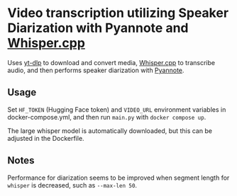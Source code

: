 # Video transcription utilizing Speaker Diarization with Pyannote and [Whisper.cpp][whisper.cpp]

Uses [yt-dlp] to download and convert media, [Whisper.cpp][whisper.cpp] to transcribe audio, and then performs speaker diarization with [Pyannote][pyannote].

## Usage

Set `HF_TOKEN` (Hugging Face token) and `VIDEO_URL` environment variables in docker-compose.yml, and then run `main.py` with `docker compose up`.

The large whisper model is automatically downloaded, but this can be adjusted in the Dockerfile.

## Notes

Performance for diarization seems to be improved when segment length for `whisper` is decreased, such as `--max-len 50`.

[whisper.cpp]: https://github.com/ggerganov/whisper.cpp
[pyannote]: https://github.com/pyannote/pyannote-audio
[yt-dlp]: https://github.com/yt-dlp/yt-dlp
